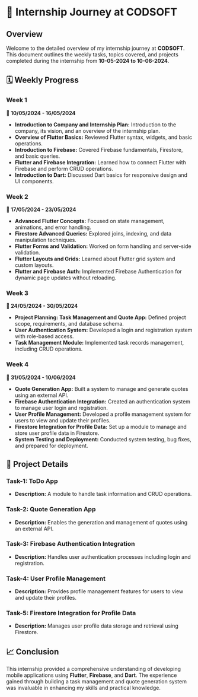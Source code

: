 # 🚀 Internship Journey at CODSOFT

## Overview
Welcome to the detailed overview of my internship journey at **CODSOFT**. This document outlines the weekly tasks, topics covered, and projects completed during the internship from **10-05-2024 to 10-06-2024**.

## 🗓 Weekly Progress

### Week 1
**📅 10/05/2024 - 16/05/2024**
- **Introduction to Company and Internship Plan:** Introduction to the company, its vision, and an overview of the internship plan.
- **Overview of Flutter Basics:** Reviewed Flutter syntax, widgets, and basic operations.
- **Introduction to Firebase:** Covered Firebase fundamentals, Firestore, and basic queries.
- **Flutter and Firebase Integration:** Learned how to connect Flutter with Firebase and perform CRUD operations.
- **Introduction to Dart:** Discussed Dart basics for responsive design and UI components.

### Week 2
**📅 17/05/2024 - 23/05/2024**
- **Advanced Flutter Concepts:** Focused on state management, animations, and error handling.
- **Firestore Advanced Queries:** Explored joins, indexing, and data manipulation techniques.
- **Flutter Forms and Validation:** Worked on form handling and server-side validation.
- **Flutter Layouts and Grids:** Learned about Flutter grid system and custom layouts.
- **Flutter and Firebase Auth:** Implemented Firebase Authentication for dynamic page updates without reloading.

### Week 3
**📅 24/05/2024 - 30/05/2024**
- **Project Planning: Task Management and Quote App:** Defined project scope, requirements, and database schema.
- **User Authentication System:** Developed a login and registration system with role-based access.
- **Task Management Module:** Implemented task records management, including CRUD operations.

### Week 4
**📅 31/05/2024 - 10/06/2024**
- **Quote Generation App:** Built a system to manage and generate quotes using an external API.
- **Firebase Authentication Integration:** Created an authentication system to manage user login and registration.
- **User Profile Management:** Developed a profile management system for users to view and update their profiles.
- **Firestore Integration for Profile Data:** Set up a module to manage and store user profile data in Firestore.
- **System Testing and Deployment:** Conducted system testing, bug fixes, and prepared for deployment.

## 📂 Project Details

### Task-1: ToDo App
- **Description:** A module to handle task information and CRUD operations.

### Task-2: Quote Generation App
- **Description:** Enables the generation and management of quotes using an external API.

### Task-3: Firebase Authentication Integration
- **Description:** Handles user authentication processes including login and registration.

### Task-4: User Profile Management
- **Description:** Provides profile management features for users to view and update their profiles.

### Task-5: Firestore Integration for Profile Data
- **Description:** Manages user profile data storage and retrieval using Firestore.

## 📈 Conclusion
This internship provided a comprehensive understanding of developing mobile applications using **Flutter**, **Firebase**, and **Dart**. The experience gained through building a task management and quote generation system was invaluable in enhancing my skills and practical knowledge.
